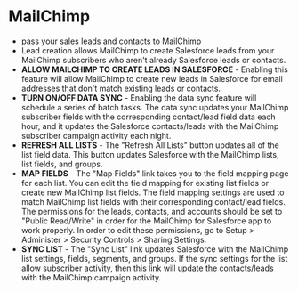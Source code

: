 # MailChimp
* pass your sales leads and contacts to MailChimp
* Lead creation allows MailChimp to create Salesforce leads from your MailChimp subscribers who aren't already Salesforce leads or contacts.
* <b>ALLOW MAILCHIMP TO CREATE LEADS IN SALESFORCE</b> - Enabling this feature will allow MailChimp to create new leads in Salesforce for email addresses that don't match existing leads or contacts.
* <b>TURN ON/OFF DATA SYNC</b> - Enabling the data sync feature will schedule a series of batch tasks. The data sync updates your MailChimp subscriber fields with the corresponding contact/lead field data each hour, and it updates the Salesforce contacts/leads with the MailChimp subscriber campaign activity each night.
* <b>REFRESH ALL LISTS</b> - The "Refresh All Lists" button updates all of the list field data. This button updates Salesforce with the MailChimp lists, list fields, and groups.
* <b>MAP FIELDS</b> - The "Map Fields" link takes you to the field mapping page for each list. You can edit the field mapping for existing list fields or create new MailChimp list fields. The field mapping settings are used to match MailChimp list fields with their corresponding contact/lead fields.  The permissions for the leads, contacts, and accounts should be set to "Public Read/Write" in order for the MailChimp for Salesforce app to work properly. In order to edit these permissions, go to Setup > Administer > Security Controls > Sharing Settings.
* <b>SYNC LIST</b> - The "Sync List" link updates Salesforce with the MailChimp list settings, fields, segments, and groups. If the sync settings for the list allow subscriber activity, then this link will update the contacts/leads with the MailChimp campaign activity.
